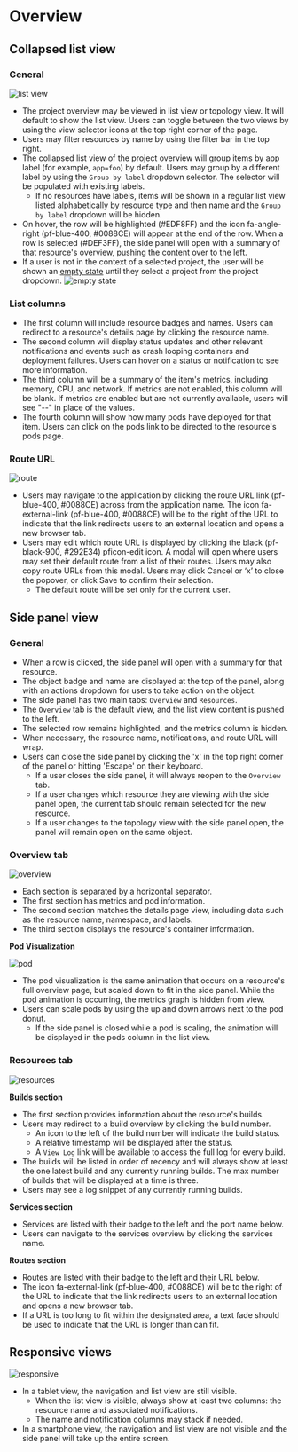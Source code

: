 # Overview

## Collapsed list view

### General

![list view](img/listview.png)
* The project overview may be viewed in list view or topology view. It will default to show the list view. Users can toggle between the two views by using the view selector icons at the top right corner of the page.
* Users may filter resources by name by using the filter bar in the top right.
* The collapsed list view of the project overview will group items by app label (for example, `app=foo`) by default. Users may group by a different label by using the `Group by label` dropdown selector. The selector will be populated with existing labels.
  * If no resources have labels, items will be shown in a regular list view listed alphabetically by resource type and then name and the `Group by label` dropdown will be hidden.
* On hover, the row will be highlighted (#EDF8FF) and the icon fa-angle-right (pf-blue-400, #0088CE) will appear at the end of the row. When a row is selected (#DEF3FF), the side panel will open with a summary of that resource's overview, pushing the content over to the left.
* If a user is not in the context of a selected project, the user will be shown an [empty state](http://openshift.github.io/openshift-origin-design/web-console/4.0-designs/empty-states/empty-states) until they select a project from the project dropdown.
![empty state](img/ES_overview.png)

### List columns

* The first column will include resource badges and names. Users can redirect to a resource's details page by clicking the resource name.
* The second column will display status updates and other relevant notifications and events such as crash looping containers and deployment failures. Users can hover on a status or notification to see more information.
* The third column will be a summary of the item's metrics, including memory, CPU, and network. If metrics are not enabled, this column will be blank. If metrics are enabled but are not currently available, users will see "--" in place of the values.
* The fourth column will show how many pods have deployed for that item. Users can click on the pods link to be directed to the resource's pods page.

### Route URL

![route](img/route.png)
* Users may navigate to the application by clicking the route URL link (pf-blue-400, #0088CE) across from the application name. The icon fa-external-link (pf-blue-400, #0088CE) will be to the right of the URL to indicate that the link redirects users to an external location and opens a new browser tab.
* Users may edit which route URL is displayed by clicking the black (pf-black-900, #292E34) pficon-edit icon. A modal will open where users may set their default route from a list of their routes. Users may also copy route URLs from this modal. Users may click Cancel or ‘x’ to close the popover, or click Save to confirm their selection.
  * The default route will be set only for the current user.



## Side panel view

### General

* When a row is clicked, the side panel will open with a summary for that resource.
* The object badge and name are displayed at the top of the panel, along with an actions dropdown for users to take action on the object.
* The side panel has two main tabs: `Overview` and `Resources`.
* The `Overview` tab is the default view, and the list view content is pushed to the left.
* The selected row remains highlighted, and the metrics column is hidden.
* When necessary, the resource name, notifications, and route URL will wrap.
* Users can close the side panel by clicking the 'x' in the top right corner of the panel or hitting 'Escape' on their keyboard.
  * If a user closes the side panel, it will always reopen to the `Overview` tab.
  * If a user changes which resource they are viewing with the side panel open, the current tab should remain selected for the new resource.
  * If a user changes to the topology view with the side panel open, the panel will remain open on the same object.

### Overview tab

![overview](img/overview.png)
* Each section is separated by a horizontal separator.
* The first section has metrics and pod information.
* The second section matches the details page view, including data such as the resource name, namespace, and labels.
* The third section displays the resource's container information.

**Pod Visualization**

![pod](img/overview2.png)
* The pod visualization is the same animation that occurs on a resource's full overview page, but scaled down to fit in the side panel. While the pod animation is occurring, the metrics graph is hidden from view.
* Users can scale pods by using the up and down arrows next to the pod donut.
  * If the side panel is closed while a pod is scaling, the animation will be displayed in the pods column in the list view.

### Resources tab

![resources](img/resources.png)

**Builds section**

* The first section provides information about the resource's builds.
* Users may redirect to a build overview by clicking the build number.
  * An icon to the left of the build number will indicate the build status.
  * A relative timestamp will be displayed after the status.
  * A `View Log` link will be available to access the full log for every build.
* The builds will be listed in order of recency and will always show at least the one latest build and any currently running builds. The max number of builds that will be displayed at a time is three.
* Users may see a log snippet of any currently running builds.

**Services section**

* Services are listed with their badge to the left and the port name below.
* Users can navigate to the services overview by clicking the services name.

**Routes section**

* Routes are listed with their badge to the left and their URL below.
* The icon fa-external-link (pf-blue-400, #0088CE) will be to the right of the URL to indicate that the link redirects users to an external location and opens a new browser tab.
* If a URL is too long to fit within the designated area, a text fade should be used to indicate that the URL is longer than can fit.



## Responsive views

![responsive](img/responsive-views.png)
* In a tablet view, the navigation and list view are still visible.
  * When the list view is visible, always show at least two columns: the resource name and associated notifications.
  * The name and notification columns may stack if needed.
* In a smartphone view, the navigation and list view are not visible and the side panel will take up the entire screen.
